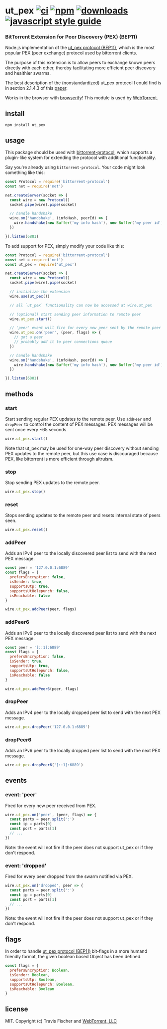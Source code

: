 # ut_pex [![ci][ci-image]][ci-url] [![npm][npm-image]][npm-url] [![downloads][downloads-image]][downloads-url] [![javascript style guide][standard-image]][standard-url]

[ci-image]: https://github.com/webtorrent/ut_pex/actions/workflows/ci.yml/badge.svg
[ci-url]: https://github.com/webtorrent/ut_pex/actions/workflows/ci.yml
[npm-image]: https://img.shields.io/npm/v/ut_pex.svg
[npm-url]: https://npmjs.org/package/ut_pex
[downloads-image]: https://img.shields.io/npm/dm/ut_pex.svg
[downloads-url]: https://npmjs.org/package/ut_pex
[standard-image]: https://img.shields.io/badge/code_style-standard-brightgreen.svg
[standard-url]: https://standardjs.com

### BitTorrent Extension for Peer Discovery (PEX) (BEP11)

Node.js implementation of the [ut_pex protocol (BEP11)](http://bittorrent.org/beps/bep_0011.html), which is the most popular PEX (peer exchange) protocol used by bittorrent clients.

The purpose of this extension is to allow peers to exchange known peers directly with each other, thereby facilitating more efficient peer discovery and healthier swarms.

The best description of the (nonstandardized) ut_pex protocol I could find is in section 2.1.4.3 of this [paper](http://www.di.unipi.it/~ricci/XR-EE-LCN_2010_010.pdf).

Works in the browser with [browserify](http://browserify.org/)! This module is used by [WebTorrent](http://webtorrent.io).

## install

```
npm install ut_pex
```

## usage

This package should be used with [bittorrent-protocol](https://github.com/feross/bittorrent-protocol), which supports a plugin-like system for extending the protocol with additional functionality.

Say you're already using `bittorrent-protocol`. Your code might look something like this:

```js
const Protocol = require('bittorrent-protocol')
const net = require('net')

net.createServer(socket => {
  const wire = new Protocol()
  socket.pipe(wire).pipe(socket)

  // handle handshake
  wire.on('handshake', (infoHash, peerId) => {
    wire.handshake(new Buffer('my info hash'), new Buffer('my peer id'))
  })

}).listen(6881)
```

To add support for PEX, simply modify your code like this:

```js
const Protocol = require('bittorrent-protocol')
const net = require('net')
const ut_pex = require('ut_pex')

net.createServer(socket => {
  const wire = new Protocol()
  socket.pipe(wire).pipe(socket)

  // initialize the extension
  wire.use(ut_pex())

  // all `ut_pex` functionality can now be accessed at wire.ut_pex

  // (optional) start sending peer information to remote peer
  wire.ut_pex.start()

  // 'peer' event will fire for every new peer sent by the remote peer
  wire.ut_pex.on('peer', (peer, flags) => {
    // got a peer
    // probably add it to peer connections queue
  })

  // handle handshake
  wire.on('handshake', (infoHash, peerId) => {
    wire.handshake(new Buffer('my info hash'), new Buffer('my peer id'))
  })

}).listen(6881)
```

## methods

### start

Start sending regular PEX updates to the remote peer. Use `addPeer` and `dropPeer` to control the
content of PEX messages. PEX messages will be sent once every ~65 seconds.

```js
wire.ut_pex.start()
```

Note that ut_pex may be used for one-way peer discovery without sending PEX updates to the remote peer,
but this use case is discouraged because PEX, like bittorrent is more efficient through altruism.

### stop

Stop sending PEX updates to the remote peer.

```js
wire.ut_pex.stop()
```

### reset

Stops sending updates to the remote peer and resets internal state of peers seen.

```js
wire.ut_pex.reset()
```

### addPeer

Adds an IPv4 peer to the locally discovered peer list to send with the next PEX message.

```js
const peer = '127.0.0.1:6889'
const flags = {
  prefersEncryption: false,
  isSender: true,
  supportsUtp: true,
  supportsUtHolepunch: false,
  isReachable: false
}

wire.ut_pex.addPeer(peer, flags)
```

### addPeer6

Adds an IPv6 peer to the locally discovered peer list to send with the next PEX message.

```js
const peer = '[::1]:6889'
const flags = {
  prefersEncryption: false,
  isSender: true,
  supportsUtp: true,
  supportsUtHolepunch: false,
  isReachable: false
}

wire.ut_pex.addPeer6(peer, flags)
```

### dropPeer

Adds an IPv4 peer to the locally dropped peer list to send with the next PEX message.

```js
wire.ut_pex.dropPeer('127.0.0.1:6889')
```

### dropPeer6

Adds an IPv6 peer to the locally dropped peer list to send with the next PEX message.

```js
wire.ut_pex.dropPeer6('[::1]:6889')
```

## events

### event: 'peer'

Fired for every new peer received from PEX.

```js
wire.ut_pex.on('peer', (peer, flags) => {
  const parts = peer.split(':')
  const ip = parts[0]
  const port = parts[1]
  // ...
})
```

Note: the event will not fire if the peer does not support ut_pex or if they don't respond.

### event: 'dropped'

Fired for every peer dropped from the swarm notified via PEX.

```js
wire.ut_pex.on('dropped', peer => {
  const parts = peer.split(':')
  const ip = parts[0]
  const port = parts[1]
  // ...
})
```

Note: the event will not fire if the peer does not support ut_pex or if they don't respond.

## flags

In order to handle [ut_pex protocol (BEP11)](http://bittorrent.org/beps/bep_0011.html) bit-flags in a more humand friendly format, the given boolean based Object has been defined.

```js
const flags = {
  prefersEncryption: Boolean,
  isSender: Boolean,
  supportsUtp: Boolean,
  supportsUtHolepunch: Boolean,
  isReachable: Boolean
}
```

## license

MIT. Copyright (c) Travis Fischer and [WebTorrent, LLC](https://webtorrent.io)
